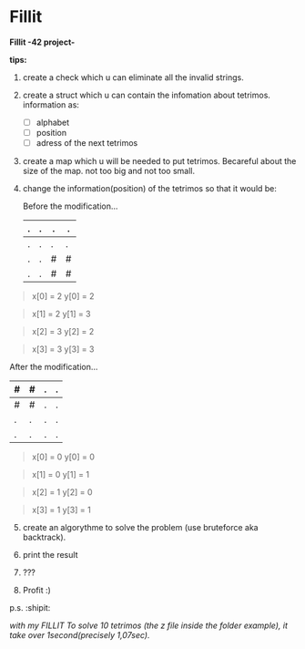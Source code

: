 # Fillit
**Fillit -42 project-**

<strong>tips:</strong>

1. create a check which u can eliminate all the invalid strings.
2. create a struct which u can contain the infomation about tetrimos.
    information as:
    - [ ] alphabet
    - [ ] position
    - [ ] adress of the next tetrimos
3. create a map which u will be needed to put tetrimos.
    Becareful about the size of the map. not too big and not too small.
4. change the information(position) of the tetrimos so that it would be:

    Before the modification...
    
   | . | . | . | . |
   |---|---|---|---|
   | . | . | . | . |
   | . | . | # | # |
   | . | . | # | # |
   
 >x[0] = 2
 >y[0] = 2
 
 >x[1] = 2
 >y[1] = 3

 >x[2] = 3
 >y[2] = 2
 
 >x[3] = 3
 >y[3] = 3
 
  After the modification...
 
   | # | # | . | . |
   |---|---|---|---|
   | # | # | . | . |
   | . | . | . | . |
   | . | . | . | . |
   
 >x[0] = 0
 >y[0] = 0
 
 >x[1] = 0
 >y[1] = 1

 >x[2] = 1
 >y[2] = 0
 
 >x[3] = 1
 >y[3] = 1 
 
5. create an algorythme to solve the problem (use bruteforce aka backtrack).
 
6. print the result

7. ???

8. Profit :)


p.s. :shipit:

*with my FILLIT
To solve 10 tetrimos (the z file inside the folder example),
it take over 1second(precisely 1,07sec).*

